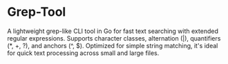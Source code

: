 # Grep-Tool
A lightweight grep-like CLI tool in Go for fast text searching with extended regular expressions. Supports character classes, alternation (|), quantifiers (*, +, ?), and anchors (^, $). Optimized for simple string matching, it's ideal for quick text processing across small and large files.
